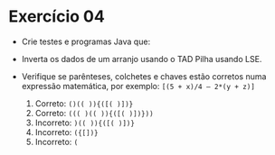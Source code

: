 # Exercício 04

- Crie testes e programas Java que:
- Inverta os dados de um arranjo usando o TAD Pilha usando LSE.
- Verifique se parênteses, colchetes e chaves estão corretos numa expressão matemática, por
  exemplo: `[(5 + x)/4 – 2*(y + z)]`
  
    1. Correto: `()(( )){([( )])}`
    2. Correto: `((( )(( )){([( )])}))`
    3. Incorreto: `)(( )){([( )])}`
    4. Incorreto: `({[])}`
    5. Incorreto: `(`
